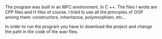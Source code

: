 The program was built in an MFC environment. In C ++.
The files I wrote are CPP files and H files of course.
I tried to use all the principles of OOP among them: constructors, inheritance, polymorphism, etc...

In order to run the program you have to download the project and change the paht in the code of the wav files.

